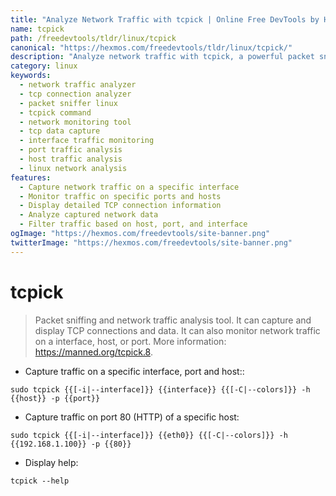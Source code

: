 ```yaml
---
title: "Analyze Network Traffic with tcpick | Online Free DevTools by Hexmos"
name: tcpick
path: /freedevtools/tldr/linux/tcpick
canonical: "https://hexmos.com/freedevtools/tldr/linux/tcpick/"
description: "Analyze network traffic with tcpick, a powerful packet sniffing and network analysis tool. Capture and display TCP connections and data with ease. Free online tool, no registration required."
category: linux
keywords:
  - network traffic analyzer
  - tcp connection analyzer
  - packet sniffer linux
  - tcpick command
  - network monitoring tool
  - tcp data capture
  - interface traffic monitoring
  - port traffic analysis
  - host traffic analysis
  - linux network analysis
features:
  - Capture network traffic on a specific interface
  - Monitor traffic on specific ports and hosts
  - Display detailed TCP connection information
  - Analyze captured network data
  - Filter traffic based on host, port, and interface
ogImage: "https://hexmos.com/freedevtools/site-banner.png"
twitterImage: "https://hexmos.com/freedevtools/site-banner.png"
---
```


# tcpick

> Packet sniffing and network traffic analysis tool.
> It can capture and display TCP connections and data. It can also monitor network traffic on a interface, host, or port.
> More information: <https://manned.org/tcpick.8>.

- Capture traffic on a specific interface, port and host::

`sudo tcpick {{[-i|--interface]}} {{interface}} {{[-C|--colors]}} -h {{host}} -p {{port}}`

- Capture traffic on port 80 (HTTP) of a specific host:

`sudo tcpick {{[-i|--interface]}} {{eth0}} {{[-C|--colors]}} -h {{192.168.1.100}} -p {{80}}`

- Display help:

`tcpick --help`
